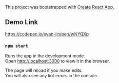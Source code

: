 This project was bootstrapped with [Create React App](https://github.com/facebook/create-react-app).

## Demo Link

https://codepen.io/evan-jin/pen/wNYQXp

### `npm start`

Runs the app in the development mode.<br>
Open [http://localhost:3000](http://localhost:3000) to view it in the browser.

The page will reload if you make edits.<br>
You will also see any lint errors in the console.
